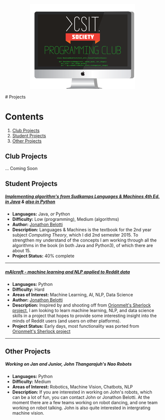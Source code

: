 <p align="center">
  <img src="images/club_logo_small.png"/>
</p>
# Projects

# Contents

1. [Club Projects](#club-projects)
2. [Student Projects](#student-projects)
3. [Other Projects](#other-projects)

## Club Projects

... Coming Soon

## Student Projects

##### [Implementing algorithm's from Sudkamps Languages & Machines 4th Ed. in Java](https://github.com/thundergolfer/sudkamp-langs-machines-java) & [also in Python](https://github.com/thundergolfer/sudkamp-langs-machines-python)
- **Languages:** Java, *or* Python
- **Difficulty:** Low (programming), Medium (algorithms)
- **Author:** [Jonathon Belotti](https://github.com/thundergolfer/)
- **Description:** Languages & Machines is the textbook for the 2nd year subject *Computing Theory*, which I did 2nd semester 2015. To strengthen my understand of the concepts I am working through all the algorithms in the book (in both Java and Python3), of which there are about 15.
- **Project Status:** 40% complete

----

##### [mAIcroft - machine learning and NLP applied to Reddit data](https://github.com/thundergolfer/mAIcroft)
- **Languages:** Python
- **Difficulty:** Hard
- **Areas of Interest:** Machine Learning, AI, NLP, Data Science
- **Author:** [Jonathon Belotti](https://github.com/thundergolfer/)
- **Description:** Inspired by and shooting off from [Orionmelt's Sherlock project](https://github.com/orionmelt/sherlock), I am looking to learn machine learning, NLP, and data science skills in a project that hopes to provide some interesting insight into the minds of Reddit users (and users on other platforms).
- **Project Status:** Early days, most functionality was ported from [Orionmelt's Sherlock project](https://github.com/orionmelt/sherlock)

----

## Other Projects

##### Working on Jan and Junior, John Thangarajuh's Nao Robots
- **Languages:** Python
- **Difficulty:** Medium
- **Areas of Interest:** Robotics, Machine Vision, Chatbots, NLP
- **Description:** If you are interested in working on John's robots, which can be a lot of fun, you can contact John or Jonathon Belotti. At the moment there are a few teams working on robot dancing, and one team working on robot talking. John is also quite interested in intergrating machine vision.
